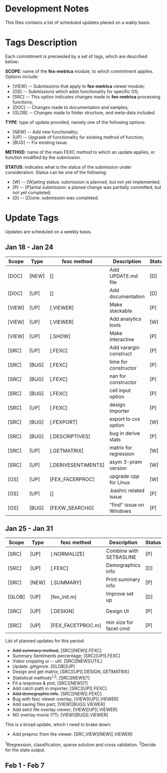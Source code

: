 Development Notes
===============

This files contains a list of scheduled updates planed on a wakly basis.

Tags Description
===============

Each commitment is preceeded by a set of tags, which are described below:

**SCOPE**: name of the **fex-metrica** module, to which commitment applies. Options include:

* [VIEW] -- Submissions that apply to **fex-metrica** viewer module;
* [OS]   -- Submissions which adds functionality for specific OS;
* [SRC]  -- This option indicates changes made to **fex-metrica** processing functions;
* [DOC]  -- Changes made to documentation and samples;
* [GLOB] -- Changes made to folder structure, and meta-data included. 

**TYPE**: type of update provided, namely one of the following options:

* [NEW]  -- Add new functionality;
* [UP]   -- Upgrade of functionality for existing method of function;
* [BUG]  -- Fix existing issue.

**METHOD**: name of the main FEXC method to which an update applies, or function modified by the submission.

**STATUS**: indicates what is the status of the submission under consideration. Status can be one of the following:

* [W] -- [W]aiting status: submission is planned, but not yet implemented;
* [P] -- [P]artial submission: a planed change was partially committed, but not yet completed; 
* [D] -- [D]one: submission was completed.


Update Tags
===============

Updates are scheduled on a weekly basis. 


Jan 18 - Jan 24
---------------

| Scope  | Type   | **fexc** method     | Description             | Status | Num  | Date   | 
| ------ | ------ | ------------------- | ----------------------- | ------ | ---- | ------ |
| [DOC]  | [NEW]  | []                  | Add UPDATE.md file      |   [D]  | 1    | 18-Jan |
| [DOC]  | [UP]   | []                  | Add documentation       |   [D]  | 1    | 21-Jan |
| [VIEW] | [UP]   | [.VIEWER]           | Make stackable          |   [P]  | 2    | 18-Jan |
| [VIEW] | [UP]   | [.VIEWER]           | Add analytics tools     |   [W]  |      |        |
| [VIEW] | [UP]   | [.SHOW]             | Make interactive        |   [P]  | 1    | 19-Jan |
| [SRC]  | [UP]   | [.FEXC]             | Add varargin construct  |   [P]  | 1    | 21-Jan |
| [SRC]  | [BUG]  | [.FEXC]             | time for constructor    |   [P]  | 2    | 19-Jan |
| [SRC]  | [BUG]  | [.FEXC]             | nan for constructor     |   [P]  | 1    | 18-Jan |
| [SRC]  | [BUG]  | [.FEXC]             | cell input option       |   [P]  | 1    | 18-Jan |
| [SRC]  | [UP]   | [.FEXC]             | design importer         |   [P]  | 1    | 22-Jan |
| [SRC]  | [BUG]  | [.FEXPORT]          | export to cvs option    |   [W]  | 1    | 18-Jan |
| [SRC]  | [BUG]  | [.DESCRIPTIVES]     | bug in derive stats     |   [P]  | 2    | 20-Jan |
| [SRC]  | [UP]   | [.GETMATRIX]        | matrix for regression   |   [W]  |      |        |
| [SRC]  | [UP]   | [.DERIVESENTIMENTS] | asym 3-pram version     |   [W]  |      |        |
| [OS]   | [UP]   | [FEX_FACERPROC]     | upgrade cpp for Linux   |   [W]  |      |        |
| [OS]   | [UP]   | []                  | .bashrc related issue   |   [P]  | 1    | 18-Jan |
| [OS]   | [BUG]  | [FEXW_SEARCHG]      | "find" issue on Windows |   [P]  | 1    | 18-Jan |


Jan 25 - Jan 31
---------------

| Scope  | Type   | **fexc** method     | Description             | Status | Num  | Date   | 
| ------ | ------ | ------------------- | ----------------------- | ------ | ---- | ------ |
| [SRC]  | [UP]   | [.NORMALIZE]        | Combine with SETBASLINE |  [P]   | 1    | 26-Jan |
| [SRC]  | [UP]   | [.FEXC]             | Demographics info       |  [D]   | 1    | 26-Jan |
| [SRC]  | [NEW]  | [.SUMMARY]          | Print summary info      |  [P]   | 2    | 29-Jan |
| [GLOB] | [UP]   | [fex_init.m]        | Improve set up          |  [D]   | 1    | 27-Jan |  
| [SRC]  | [UP]   | [.DESIGN]           | Design UI               |  [P]   | 1    | 29-Jan |  
| [SRC]  | [UP]   | [FEX_FACETPROC.m]   | min size for facet cmd  |  [P]   | 1    | 29-Jan |  



List of planned updates for this period:

* ~~Add summary method~~;            [SRC][NEW][.FEXC]
* Summary Sentiments percentage;     [SRC][UP][.FEXC]
* Video cropping ui -- util.         [SRC][NEW][UTIL]
* Update .gitignore.                 [GLOB][UP]
* Design and get matrix;             [SRC][UP][.DESIGN,.GETMATRIX]
* Statistical methods<sup>1,2</sup>; [SRC][NEW][?]
* Fit a response & plot;             [SRC][NEW][?]
* Add catch path in importer;        [SRC][UP][.FEXC]
* ~~Add demographic info~~.          [SRC][NEW][.FEXC]
* Bug with fexc viewer overlay;      [VIEW][UP][.VIEWER]
* Add saving files part;             [VIEW][BUG][.VIEWER]
* Add selct file overlay viewer;     [VIEW][UP][.VIEWER]
* NO overlay movie (??);             [VIEW][BUG][.VIEWER]

This is a broad update, which I need to brake down:

* Add preproc from the viewer.      [SRC,VIEW][NEW][.VIEWER]

<sup>1</sup>Rregression, classification, sparse solution and cross validation.
<sup>2</sup>Decide for the stats output.


Feb 1 - Feb 7
---------------

